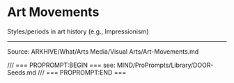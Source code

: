# Art Movements

Styles/periods in art history (e.g., Impressionism)

---
Source: ARKHIVE/What/Arts Media/Visual Arts/Art-Movements.md

/// === PROPROMPT:BEGIN ===
see: MIND/ProPrompts/Library/DOOR-Seeds.md
/// === PROPROMPT:END ===
